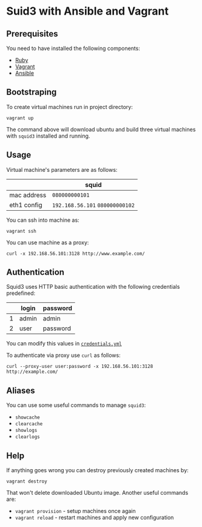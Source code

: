 # Suid3 with Ansible and Vagrant

## Prerequisites

You need to have installed the following components:

- [Ruby](https://www.ruby-lang.org/en/installation/)
- [Vagrant](https://www.vagrantup.com/downloads.html)
- [Ansible](http://docs.ansible.com/intro_installation.html)

## Bootstraping

To create virtual machines run in project directory:

    vagrant up

The command above will download ubuntu and build three virtual machines with `squid3` installed and running.

## Usage

Virtual machine's parameters are as follows:

|             | squid                           |
|-------------|---------------------------------|
| mac address | `080000000101`                  |
| eth1 config | `192.168.56.101` `080000000102` |

You can ssh into machine as:

    vagrant ssh

You can use machine as a proxy:

    curl -x 192.168.56.101:3128 http://www.example.com/
    
## Authentication

Squid3 uses HTTP basic authentication with the following credentials predefined:

|   | **login** | **password** |
|---|-----------|--------------|
| 1 | admin     | admin        |
| 2 | user      | password     |

You can modify this values in [`credentials.yml`](https://github.com/KamilLelonek/squid3-permission-proxies/blob/master/vars/credentials.yml)

To authenticate via proxy use `curl` as follows:

    curl --proxy-user user:password -x 192.168.56.101:3128 http://example.com/

## Aliases

You can use some useful commands to manage `squid3`:

- `showcache`
- `clearcache`
- `showlogs`
- `clearlogs`

## Help

If anything goes wrong you can destroy previously created machines by:

    vagrant destroy

That won't delete downloaded Ubuntu image. Another useful commands are:

- `vagrant provision` - setup machines once again
- `vagrant reload` - restart machines and apply new configuration
